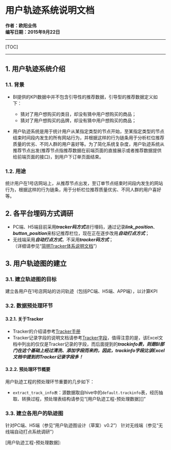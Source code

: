# **用户轨迹系统说明文档**
**作者：欧阳业伟**  
**编写日期：2015年9月22日**  

------------
[TOC]

------------

## **1. 用户轨迹系统介绍**
### **1.1. 背景**
+ BI提供的KPI数据中并不包含引导性的推荐数据，引导型的推荐数据定义如下：  
    - 猜对了用户想购买的类目，却没有猜中用户想购买的商品；
    - 猜对了用户想购买的品牌，却没有猜中用户想购买的商品；

+ 用户轨迹系统是用于统计用户从某指定类型的节点开始，至某指定类型的节点结束时间段内发生的所有网站行为，并根据这样的行为链条用于分析栏位推荐质量的优劣、不同人群的用户喜好等。为了简化系统复杂度，用户轨迹系统从推荐节点出发(推荐节点指推荐数据在前端页面的直接展示或者推荐数据提供给前端页面的接口)，到用户下订单页面结束。

### **1.2. 用途**
统计用户在1号店网站上，从推荐节点出发，至订单节点结束时间段内发生的网站行为，根据这样的行为链条，用于分析栏位推荐质量优劣、不同人群的用户喜好等。

## **2. 各平台埋码方式调研**
+ PC端、H5端目前采用***tracker码方式***进行埋码，通过记录***link_position***、***button_position***来标记推荐栏位，现在正在逐步改用***自动打点方式***；
+ 无线端采用***自动打点方式***，不采用***tracker码方式***；  
（详细请参见“[简明Tracker体系说明文档][]”）

## **3. 用户轨迹图的建立**
### **3.1. 建立轨迹图的目标**
建立各用户在1号店网站的访问轨迹（包括PC端、H5端、APP端），以计算KPI

### **3.2. 数据预处理环节**
#### **3.2.1. 关于Tracker**
+ Tracker的介绍请参考[Tracker手册][]  
+ Tracker记录字段的说明文档请参考[Tracker字段][]，值得注意的是，该Excel文档中列出的仅仅是Tracker记录的字段，而后面提到的***trackinfo表，则是BI部门在这个基础上经过清洗、添加字段而来的，因此，trackinfo字段比该Excel文档中提到的Tracker记录字段多！***

#### **3.2.2. 预处理环节概要**
用户轨迹工程的预处理环节重要的几步如下：

+ `extract_track_info表`：源数据取自hive中的`default.trackinfo`表，经历抽取、转换过程，预处理表结构请参见“[用户轨迹工程-预处理数据][]”

### **3.3. 建立各用户的轨迹图**
针对PC端、H5端（参见“用户轨迹图设计（草案）v0.2”）
针对无线端（参见“无线端自动打点系统调研”）




[简明Tracker体系说明文档]: https://github.com/ouyangyewei/document/blob/master/YiHaoDian/%E7%AE%80%E6%98%8ETracker%E4%BD%93%E7%B3%BB%E8%AF%B4%E6%98%8E%E6%96%87%E6%A1%A3.md
[Tracker手册]: http://wiki.yihaodian.cn/mediawiki/index.php/Tracker%E9%A1%B9%E7%9B%AE
[Tracker字段]: http://wiki.yihaodian.cn/mediawiki/index.php/Tracker%E8%AE%B0%E5%BD%95%E5%AD%97%E6%AE%B5%E7%9A%84%E8%AF%B4%E6%98%8E%E6%96%87%E6%A1%A3
[用户轨迹工程-预处理数据]: 